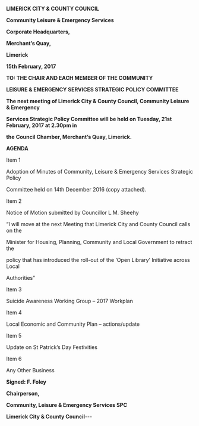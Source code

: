 **LIMERICK CITY & COUNTY COUNCIL**

**Community Leisure & Emergency Services**

**Corporate Headquarters,**

**Merchant’s Quay,**

**Limerick**

**15th** **February, 2017**

**TO: THE CHAIR AND EACH MEMBER OF THE COMMUNITY**

**LEISURE & EMERGENCY SERVICES STRATEGIC POLICY COMMITTEE**

**The next meeting of Limerick City & County Council, Community Leisure & Emergency**

**Services Strategic Policy Committee will be held on Tuesday, 21st February, 2017 at 2.30pm in**

**the** **Council Chamber, Merchant’s Quay, Limerick.**

**AGENDA**

Item 1

Adoption of Minutes of Community, Leisure & Emergency Services Strategic Policy

Committee held on 14th December 2016 (copy attached).

Item 2

Notice of Motion submitted by Councillor L.M. Sheehy

“I will move at the next Meeting that Limerick City and County Council calls on the

Minister for Housing, Planning, Community and Local Government to retract the

policy that has introduced the roll-out of the ‘Open Library’ Initiative across Local

Authorities”

Item 3

Suicide Awareness Working Group – 2017 Workplan

Item 4

Local Economic and Community Plan – actions/update

Item 5

Update on St Patrick’s Day Festivities

Item 6

Any Other Business

**Signed: F. Foley**

**Chairperson,**

**Community, Leisure & Emergency Services SPC**

**Limerick City & County Council**---
